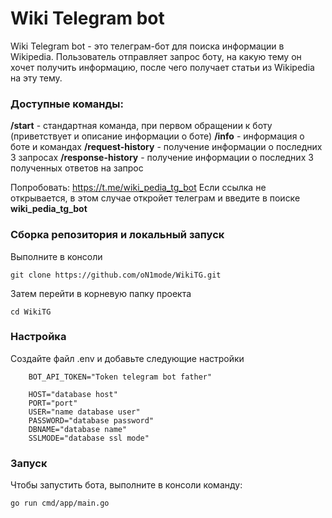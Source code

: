 # Wiki Telegram bot

Wiki Telegram bot - это телеграм-бот для поиска информации в Wikipedia.
Пользователь отправляет запрос боту, на какую тему он хочет получить информацию, после чего получает статьи из Wikipedia на эту тему.

### Доступные команды:

**/start** - стандартная команда, при первом обращении к боту (приветствует и описание информации о боте)
**/info** - информация о боте и командах
**/request-history** - получение информации о последних 3 запросах
**/response-history** - получение информации о последних 3 полученных ответов на запрос

Попробовать: https://t.me/wiki_pedia_tg_bot
Если ссылка не открывается, в этом случае откройет телеграм и введите в поиске **wiki_pedia_tg_bot**

### Сборка репозитория и локальный запуск

Выполните в консоли

```Console
git clone https://github.com/oN1mode/WikiTG.git
```

Затем перейти в корневую папку проекта

```Console
cd WikiTG
```

### Настройка

Создайте файл .env и добавьте следующие настройки

```
    BOT_API_TOKEN="Token telegram bot father"

    HOST="database host"
    PORT="port"
    USER="name database user"
    PASSWORD="database password"
    DBNAME="database name"
    SSLMODE="database ssl mode"
```

### Запуск

Чтобы запустить бота, выполните в консоли команду:

```Console
go run cmd/app/main.go
```
